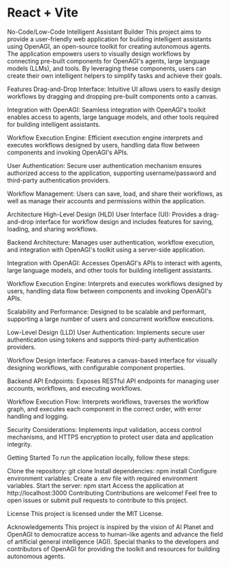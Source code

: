 # React + Vite
No-Code/Low-Code Intelligent Assistant Builder
This project aims to provide a user-friendly web application for building intelligent assistants using OpenAGI, an open-source toolkit for creating autonomous agents. The application empowers users to visually design workflows by connecting pre-built components for OpenAGI's agents, large language models (LLMs), and tools. By leveraging these components, users can create their own intelligent helpers to simplify tasks and achieve their goals.

Features
Drag-and-Drop Interface: Intuitive UI allows users to easily design workflows by dragging and dropping pre-built components onto a canvas.

Integration with OpenAGI: Seamless integration with OpenAGI's toolkit enables access to agents, large language models, and other tools required for building intelligent assistants.

Workflow Execution Engine: Efficient execution engine interprets and executes workflows designed by users, handling data flow between components and invoking OpenAGI's APIs.

User Authentication: Secure user authentication mechanism ensures authorized access to the application, supporting username/password and third-party authentication providers.

Workflow Management: Users can save, load, and share their workflows, as well as manage their accounts and permissions within the application.

Architecture
High-Level Design (HLD)
User Interface (UI): Provides a drag-and-drop interface for workflow design and includes features for saving, loading, and sharing workflows.

Backend Architecture: Manages user authentication, workflow execution, and integration with OpenAGI's toolkit using a server-side application.

Integration with OpenAGI: Accesses OpenAGI's APIs to interact with agents, large language models, and other tools for building intelligent assistants.

Workflow Execution Engine: Interprets and executes workflows designed by users, handling data flow between components and invoking OpenAGI's APIs.

Scalability and Performance: Designed to be scalable and performant, supporting a large number of users and concurrent workflow executions.

Low-Level Design (LLD)
User Authentication: Implements secure user authentication using tokens and supports third-party authentication providers.

Workflow Design Interface: Features a canvas-based interface for visually designing workflows, with configurable component properties.

Backend API Endpoints: Exposes RESTful API endpoints for managing user accounts, workflows, and executing workflows.

Workflow Execution Flow: Interprets workflows, traverses the workflow graph, and executes each component in the correct order, with error handling and logging.

Security Considerations: Implements input validation, access control mechanisms, and HTTPS encryption to protect user data and application integrity.

Getting Started
To run the application locally, follow these steps:

Clone the repository: git clone <repository-url>
Install dependencies: npm install
Configure environment variables: Create a .env file with required environment variables.
Start the server: npm start
Access the application at http://localhost:3000
Contributing
Contributions are welcome! Feel free to open issues or submit pull requests to contribute to this project.

License
This project is licensed under the MIT License.

Acknowledgements
This project is inspired by the vision of AI Planet and OpenAGI to democratize access to human-like agents and advance the field of artificial general intelligence (AGI).
Special thanks to the developers and contributors of OpenAGI for providing the toolkit and resources for building autonomous agents.
